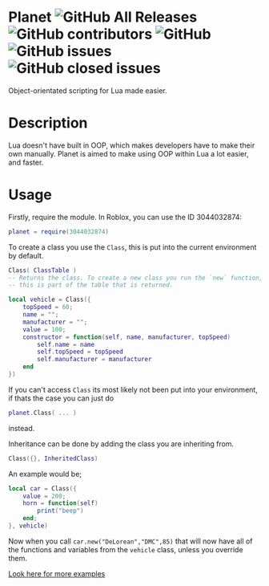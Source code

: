 # Planet ![GitHub All Releases](https://img.shields.io/github/downloads/gsckoco/Planet/total.svg) ![GitHub contributors](https://img.shields.io/github/contributors/gsckoco/Planet.svg) ![GitHub](https://img.shields.io/github/license/gsckoco/Planet.svg) ![GitHub issues](https://img.shields.io/github/issues/gsckoco/Planet.svg) ![GitHub closed issues](https://img.shields.io/github/issues-closed/gsckoco/Planet.svg)
Object-orientated scripting for Lua made easier.
# Description
Lua doesn't have built in OOP, which makes developers have to make their own manually. Planet is aimed to make using OOP within Lua a lot easier, and faster.

# Usage
Firstly, require the module. In Roblox, you can use the ID 3044032874:
```lua
planet = require(3044032874)
```
To create a class you use the ```Class```, this is put into the current environment by default.
```lua
Class( ClassTable )
-- Returns the class. To create a new class you run the `new` function,
-- this is part of the table that is returned.
```
```lua
local vehicle = Class({
    topSpeed = 60;
    name = "";
    manufacturer = "";
    value = 100;
    constructor = function(self, name, manufacturer, topSpeed)
        self.name = name
        self.topSpeed = topSpeed
        self.manufacturer = manufacturer
    end
})
```
If you can't access ```Class``` its most likely not been put into your environment, if thats the case you can just do
```lua
planet.Class( ... )
```
instead.

Inheritance can be done by adding the class you are inheriting from.
```lua
Class({}, InheritedClass)
```
An example would be;
```lua
local car = Class({
    value = 200;
    horn = function(self)
        print("beep")
    end;
}, vehicle)
```
Now when you call `car.new("DeLorean","DMC",85)` that will now have all of the functions and variables from the `vehicle` class, unless you override them.

[Look here for more examples](https://github.com/gsckoco/Planet/tree/master/examples)
